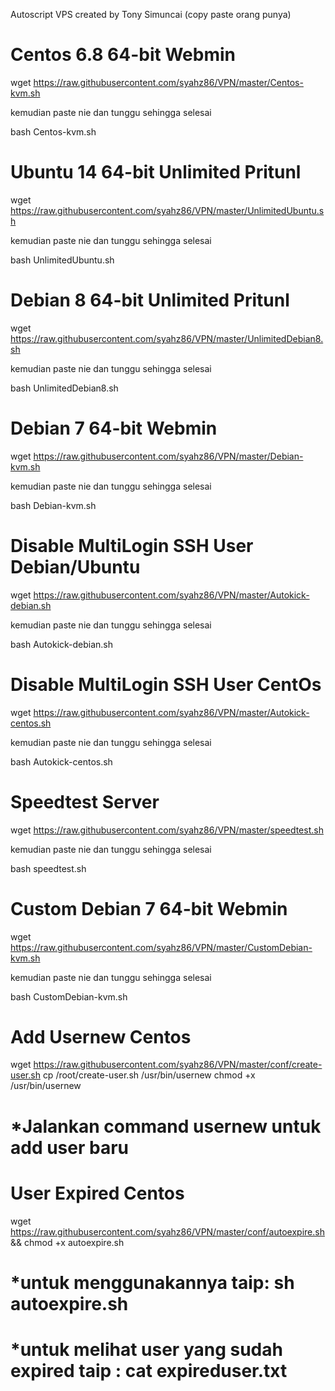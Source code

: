  Autoscript VPS created by Tony Simuncai (copy paste orang punya)

# Centos 6.8 64-bit Webmin

 wget https://raw.githubusercontent.com/syahz86/VPN/master/Centos-kvm.sh

 kemudian paste nie dan tunggu sehingga selesai

 bash Centos-kvm.sh



# Ubuntu 14 64-bit Unlimited Pritunl

 wget https://raw.githubusercontent.com/syahz86/VPN/master/UnlimitedUbuntu.sh

 kemudian paste nie dan tunggu sehingga selesai 

 bash UnlimitedUbuntu.sh


# Debian 8 64-bit Unlimited Pritunl

 wget https://raw.githubusercontent.com/syahz86/VPN/master/UnlimitedDebian8.sh

 kemudian paste nie dan tunggu sehingga selesai

 bash UnlimitedDebian8.sh

# Debian 7 64-bit Webmin

 wget https://raw.githubusercontent.com/syahz86/VPN/master/Debian-kvm.sh
 
 kemudian paste nie dan tunggu sehingga selesai

 bash Debian-kvm.sh
 
# Disable MultiLogin SSH User Debian/Ubuntu
 
 wget https://raw.githubusercontent.com/syahz86/VPN/master/Autokick-debian.sh
 
 kemudian paste nie dan tunggu sehingga selesai
 
 bash Autokick-debian.sh
 
# Disable MultiLogin SSH User CentOs
 
 wget https://raw.githubusercontent.com/syahz86/VPN/master/Autokick-centos.sh
 
 kemudian paste nie dan tunggu sehingga selesai
 
 bash Autokick-centos.sh
 
# Speedtest Server

 wget https://raw.githubusercontent.com/syahz86/VPN/master/speedtest.sh
 
 kemudian paste nie dan tunggu sehingga selesai
 
 bash speedtest.sh
 
# Custom Debian 7 64-bit Webmin

 wget https://raw.githubusercontent.com/syahz86/VPN/master/CustomDebian-kvm.sh

 kemudian paste nie dan tunggu sehingga selesai

 bash CustomDebian-kvm.sh

# Add Usernew Centos

wget https://raw.githubusercontent.com/syahz86/VPN/master/conf/create-user.sh
cp /root/create-user.sh /usr/bin/usernew
chmod +x /usr/bin/usernew

# *Jalankan command usernew untuk add user baru

# User Expired Centos
 
 wget https://raw.githubusercontent.com/syahz86/VPN/master/conf/autoexpire.sh && chmod +x autoexpire.sh
 
 # *untuk menggunakannya taip: sh autoexpire.sh
 # *untuk melihat user yang sudah expired taip : cat expireduser.txt
 
